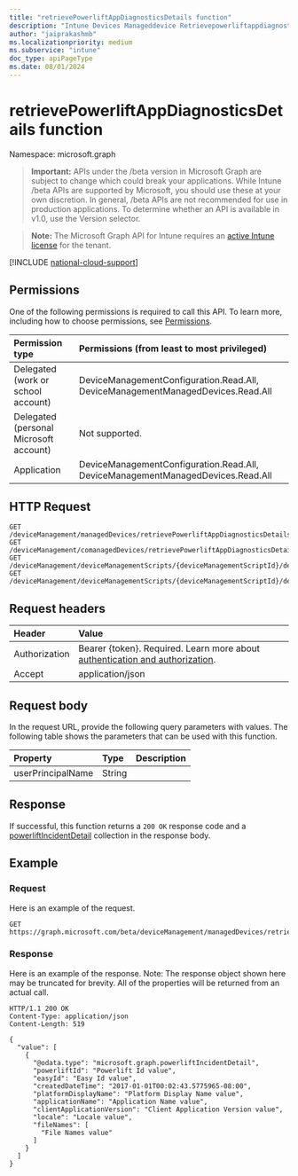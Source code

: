 ```yaml
---
title: "retrievePowerliftAppDiagnosticsDetails function"
description: "Intune Devices Manageddevice Retrievepowerliftappdiagnosticsdetails Api ."
author: "jaiprakashmb"
ms.localizationpriority: medium
ms.subservice: "intune"
doc_type: apiPageType
ms.date: 08/01/2024
---
```


# retrievePowerliftAppDiagnosticsDetails function

Namespace: microsoft.graph

> **Important:** APIs under the /beta version in Microsoft Graph are subject to change which could break your applications. While Intune /beta APIs are supported by Microsoft, you should use these at your own discretion. In general, /beta APIs are not recommended for use in production applications. To determine whether an API is available in v1.0, use the Version selector.

> **Note:** The Microsoft Graph API for Intune requires an [active Intune license](https://go.microsoft.com/fwlink/?linkid=839381) for the tenant.



[!INCLUDE [national-cloud-support](../../includes/all-clouds.md)]

## Permissions
One of the following permissions is required to call this API. To learn more, including how to choose permissions, see [Permissions](/graph/permissions-reference).

|Permission type|Permissions (from least to most privileged)|
|:---|:---|
|Delegated (work or school account)|DeviceManagementConfiguration.Read.All, DeviceManagementManagedDevices.Read.All|
|Delegated (personal Microsoft account)|Not supported.|
|Application|DeviceManagementConfiguration.Read.All, DeviceManagementManagedDevices.Read.All|

## HTTP Request
<!-- {
  "blockType": "ignored"
}
-->
``` http
GET /deviceManagement/managedDevices/retrievePowerliftAppDiagnosticsDetails
GET /deviceManagement/comanagedDevices/retrievePowerliftAppDiagnosticsDetails
GET /deviceManagement/deviceManagementScripts/{deviceManagementScriptId}/deviceRunStates/{deviceManagementScriptDeviceStateId}/managedDevice/users/{userId}/managedDevices/retrievePowerliftAppDiagnosticsDetails
GET /deviceManagement/deviceManagementScripts/{deviceManagementScriptId}/deviceRunStates/{deviceManagementScriptDeviceStateId}/managedDevice/detectedApps/{detectedAppId}/managedDevices/retrievePowerliftAppDiagnosticsDetails
```

## Request headers
|Header|Value|
|:---|:---|
|Authorization|Bearer {token}. Required. Learn more about [authentication and authorization](/graph/auth/auth-concepts).|
|Accept|application/json|

## Request body
In the request URL, provide the following query parameters with values.
The following table shows the parameters that can be used with this function.

|Property|Type|Description|
|:---|:---|:---|
|userPrincipalName|String||



## Response
If successful, this function returns a `200 OK` response code and a [powerliftIncidentDetail](../resources/intune-devices-powerliftincidentdetail.md) collection in the response body.

## Example

### Request
Here is an example of the request.
``` http
GET https://graph.microsoft.com/beta/deviceManagement/managedDevices/retrievePowerliftAppDiagnosticsDetails(userPrincipalName='parameterValue')
```

### Response
Here is an example of the response. Note: The response object shown here may be truncated for brevity. All of the properties will be returned from an actual call.
``` http
HTTP/1.1 200 OK
Content-Type: application/json
Content-Length: 519

{
  "value": [
    {
      "@odata.type": "microsoft.graph.powerliftIncidentDetail",
      "powerliftId": "Powerlift Id value",
      "easyId": "Easy Id value",
      "createdDateTime": "2017-01-01T00:02:43.5775965-08:00",
      "platformDisplayName": "Platform Display Name value",
      "applicationName": "Application Name value",
      "clientApplicationVersion": "Client Application Version value",
      "locale": "Locale value",
      "fileNames": [
        "File Names value"
      ]
    }
  ]
}
```
